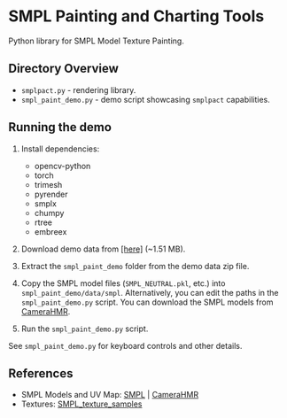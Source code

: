 # SMPL Painting and Charting Tools

Python library for SMPL Model Texture Painting.

## Directory Overview

- `smplpact.py` - rendering library.
- `smpl_paint_demo.py` - demo script showcasing `smplpact` capabilities.

## Running the demo

1. Install dependencies:
    - opencv-python
    - torch
    - trimesh
    - pyrender
    - smplx
    - chumpy
    - rtree
    - embreex

2. Download demo data from [[here]](https://stevens0-my.sharepoint.com/:u:/g/personal/jdibenes_stevens_edu/EVadG40Vl55LrrBOOEgR3QwBMa2V1Yj8xon_6uCwUPVs2Q?e=dwn0fd) (~1.51 MB).

3. Extract the `smpl_paint_demo` folder from the demo data zip file.

4. Copy the SMPL model files (`SMPL_NEUTRAL.pkl`, etc.) into `smpl_paint_demo/data/smpl`. Alternatively, you can edit the paths in the `smpl_paint_demo.py` script. You can download the SMPL models from [CameraHMR](https://camerahmr.is.tue.mpg.de/index.html).

5. Run the `smpl_paint_demo.py` script.

See `smpl_paint_demo.py` for keyboard controls and other details.

## References

- SMPL Models and UV Map: [SMPL](https://smpl.is.tue.mpg.de/) | [CameraHMR](https://camerahmr.is.tue.mpg.de/index.html)
- Textures: [SMPL_texture_samples](https://github.com/Meshcapade/SMPL_texture_samples)
